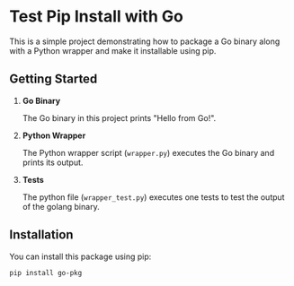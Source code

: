 # Test Pip Install with Go

This is a simple project demonstrating how to package a Go binary along with a Python wrapper and make it installable using pip.

## Getting Started

1. **Go Binary**

   The Go binary in this project prints "Hello from Go!".

2. **Python Wrapper**

   The Python wrapper script (`wrapper.py`) executes the Go binary and prints its output.

3. **Tests**

   The python file (`wrapper_test.py`) executes one tests to test the output of the golang binary.

## Installation

You can install this package using pip:

```bash
pip install go-pkg
```
